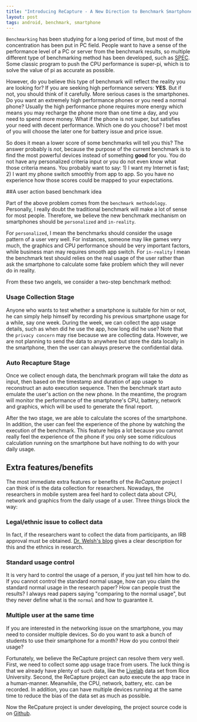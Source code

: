 ```yaml
---
title: "Introducing ReCapture - A New Direction to Benchmark Smartphones"
layout: post
tags: android, benchmark, smartphone
---
```


`Benchmarking` has been studying for a long period of time, but most of the concentration has been put in PC field. People want to have a sense of the performance level of a PC or server from the benchmark results, so multiple different type of benchmarking method has been developed, such as [SPEC][1]. Some classic program to push the CPU performance is super-pi, which is to solve the value of pi as accurate as possible.

However, do you believe this type of benchmark will reflect the reality you are looking for? If you are seeking high performance servers: **YES**. But if not, you should think of it carefully. More serious cases is the smartphones. Do you want an extremely high performance phones or you need a normal phone? Usually the high performance phone requires more energy which means you may recharge the phone more than one time a day, and you need to spend more money. What if the phone is not super, but satisfies your need with decent performance. Which one do you choose? I bet most of you will choose the later one for battery issue and price issue.

So does it mean a lower score of some benchmarks will tell you this? The answer probably is _not_, because the purpose of the current benchmark is to find the most powerful devices instead of something **good** for you. You do not have any personalized criteria input or you do not even know what those criteria means. You probably want to say: 1) I want my Internet is fast; 2) I want my phone switch smoothly from app to app. So you have no experience how those scores could be mapped to your expectations.

##A user action based benchmark idea

Part of the above problem comes from the `benchmark methodology`. Personally, I really doubt the traditional benchmark will make a lot of sense for most people. Therefore, we believe the new benchmark mechanism on smartphones should be `personalized` and `in-reality`.

For `personalized`, I mean the benchmarks should consider the usage pattern of a user very well. For instances, someone may like games very much, the graphics and CPU performance should be very important factors, while business man may requires smooth app switch. For `in-reality` I mean the benchmark test should relies on the real usage of the user rather than ask the smartphone to calculate some fake problem which they will never do in reality.

From these two angels, we consider a two-step benchmark method:

### Usage Collection Stage 

Anyone who wants to test whether a smartphone is suitable for him or not, he can simply help himself by recording his previous smartphone usage for a while, say one week. During the week, we can collect the app usage details, such as when did he use the app, how long did he use? Note that the `privacy concern` may rise because we are collecting data. However, we are not planning to send the data to anywhere but store the data locally in the smartphone, then the user can always preserve the confidential data.

### Auto Recapture Stage 

Once we collect enough data, the benchmark program will take the _data_ as input, then based on the timestamp and duration of app usage to reconstruct an auto execution sequence. Then the benchmark start auto emulate the user's action on the new phone. In the meantime, the program will monitor the performance of the smartphone's CPU, battery, network and graphics, which will be used to generate the final report.

After the two stage, we are able to calculate the scores of the smartphone. In addition, the user can feel the experience of the phone by watching the execution of the benchmark. This feature helps a lot because you cannot really feel the experience of the phone if you only see some ridiculous calculation running on the smartphone but have nothing to do with your daily usage.

## Extra features/benefits

The most immediate extra features or benefits of the _ReCapture_ project I can think of is the data collection for researchers. Nowadays, the researchers in mobile system area feel hard to collect data about CPU, network and graphics from the daily usage of a user. Three things block the way:

### Legal/ethnic issue to collect data 

In fact, if the researchers want to collect the data from participants, an IRB approval must be obtained. [Dr. Welsh's blog][2] gives a clear description for this and the ethnics in research.

### Standard usage control

It is very hard to control the usage of a person, if you just tell him how to do. If you cannot control the standard normal usage, how can you claim the standard normal usage in the research paper? How can people trust the results? I always read papers saying "comparing to the normal usage", but they never define what is the `normal` and how to guarantee it.

### Multiple user at the same time

If you are interested in the networking issue on the smartphone, you may need to consider multiple devices. So do you want to ask a bunch of students to use their smartphone for a month? How do you control their usage?

Fortunately, we believe the ReCapture project can resolve them very well. First, we need to collect some app usage trace from users. The luck thing is that we already have plenty of such data, like the [Livelab][3] data set from Rice University. Second, the ReCapture project can auto execute the app trace in a human-manner. Meanwhile, the CPU, network, battery, etc. can be recorded. In addition, you can have multiple devices running at the same time to reduce the bias of the data set as much as possible.

Now the ReCpature project is under developing, the project source code is on [Github][4].


[1]: http://www.spec.org/
[2]: http://matt-welsh.blogspot.com/2013/01/the-ethics-of-mobile-data-collection.html
[3]: http://livelab.recg.rice.edu/
[4]: https://github.com/little-eyes/ReCapture
